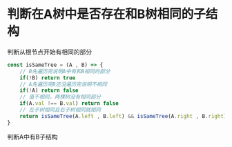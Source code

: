 # 判断在A树中是否存在和B树相同的子结构

判断从根节点开始有相同的部分

```js
const isSameTree = (A , B) => {
    // B先遍历完说明A中有和B相同的部分
    if(!B) return true
    // A先遍历完B还没遍历完说明不相同
    if(!A) return false
    // 值不相同，两棵树没有相同部分
    if(A.val !== B.val) return false
    // 左子树相同且右子树相同就相同
    return isSameTree(A.left , B.left) && isSameTree(A.right , B.right)
}
```

判断A中有B子结构

```js

```

